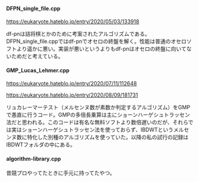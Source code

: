 #### DFPN_single_file.cpp

https://eukaryote.hateblo.jp/entry/2020/05/03/133918

df-pnは詰将棋とかのために考案されたアルゴリズムである。DFPN_single_file.cppではdf-pnでオセロの終盤を解く。性能は普通のオセロソフトより遥かに悪い。実装が悪いというよりもdf-pnはオセロの終盤に向いてないためだと考えている。

#### GMP_Lucas_Lehmer.cpp

https://eukaryote.hateblo.jp/entry/2020/07/11/112648

https://eukaryote.hateblo.jp/entry/2020/08/09/181731

リュカレーマーテスト（メルセンヌ数が素数か判定するアルゴリズム）をGMPで愚直に行うコード。GMPの多倍長乗算は主にショーンハーゲシュトラッセン法だと思われる。このコードは有名な無料ソフトより数倍遅いのだが、それらでは実はショーンハーゲシュトラッセン法を使っておらず、IBDWTというメルセンヌ数に特化した別種のアルゴリズムを使っていた。以降の私の試行の記録はIBDWTフォルダの中にある。

#### algorithm-library.cpp

昔競プロやってたときに手元に持ってたやつ。
